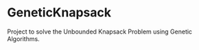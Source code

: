GeneticKnapsack
===============

Project to solve the Unbounded Knapsack Problem using Genetic Algorithms.
